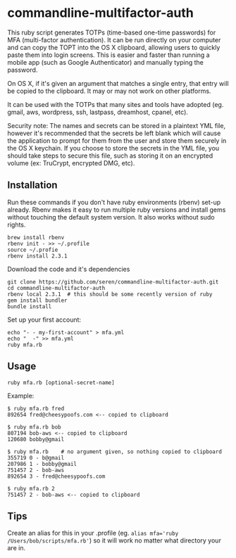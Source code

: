commandline-multifactor-auth
===============

This ruby script generates TOTPs (time-based one-time passwords) for MFA (multi-factor authentication). It can be run directly on your computer and can copy the TOPT into the OS X clipboard, allowing users to quickly paste them into login screens. This is easier and faster than running a mobile app (such as Google Authenticator) and manually typing the password.

On OS X, if it's given an argument that matches a single entry, that entry will be copied to the clipboard. It may or may not work on other platforms.

It can be used with the TOTPs that many sites and tools have adopted (eg. gmail, aws, wordpress, ssh, lastpass, dreamhost, cpanel, etc).

Security note: The names and secrets can be stored in a plaintext YML file, however it's recommended that the secrets be left blank which will cause the application to prompt for them from the user and store them securely in the OS X keychain. If you choose to store the secrets in the YML file, you should take steps to secure this file, such as storing it on an encrypted volume (ex: TruCrypt, encrypted DMG, etc).


## Installation ##

Run these commands if you don't have ruby environments (rbenv) set-up already. Rbenv makes it easy to run multiple ruby versions and install gems without touching the default system version. It also works without sudo rights.

    brew install rbenv
    rbenv init - >> ~/.profile
    source ~/.profie
    rbenv install 2.3.1

Download the code and it's dependencies

    git clone https://github.com/seren/commandline-multifactor-auth.git
    cd commandline-multifactor-auth
    rbenv local 2.3.1  # this should be some recently version of ruby
    gem install bundler
    bundle install

Set up your first account:

    echo "- - my-first-account" > mfa.yml
    echo "  -" >> mfa.yml
    ruby mfa.rb



## Usage ##

`ruby mfa.rb [optional-secret-name]`

Example:

    $ ruby mfa.rb fred
    892654 fred@cheesypoofs.com <-- copied to clipboard

    $ ruby mfa.rb bob
    807194 bob-aws <-- copied to clipboard
    120680 bobby@gmail

    $ ruby mfa.rb    # no argument given, so nothing copied to clipboard
    355719 0 - b@gmail
    207986 1 - bobby@gmail
    751457 2 - bob-aws
    892654 3 - fred@cheesypoofs.com

    $ ruby mfa.rb 2
    751457 2 - bob-aws <-- copied to clipboard


## Tips ##

Create an alias for this in your .profile (eg. `alias mfa='ruby /Users/bob/scripts/mfa.rb'`) so it will work no matter what directory your are in.
